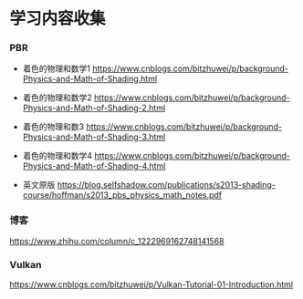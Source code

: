 # 学习内容收集

### PBR
* 着色的物理和数学1
  https://www.cnblogs.com/bitzhuwei/p/background-Physics-and-Math-of-Shading.html
* 着色的物理和数学2
 https://www.cnblogs.com/bitzhuwei/p/background-Physics-and-Math-of-Shading-2.html
* 着色的物理和数3
 https://www.cnblogs.com/bitzhuwei/p/background-Physics-and-Math-of-Shading-3.html
* 着色的物理和数学4
 https://www.cnblogs.com/bitzhuwei/p/background-Physics-and-Math-of-Shading-4.html

* 英文原版
https://blog.selfshadow.com/publications/s2013-shading-course/hoffman/s2013_pbs_physics_math_notes.pdf


### 博客
  https://www.zhihu.com/column/c_1222969162748141568

### Vulkan
https://www.cnblogs.com/bitzhuwei/p/Vulkan-Tutorial-01-Introduction.html
  
